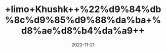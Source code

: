 ---
title: '+limo+Khushk++%22%d9%84%db%8c%d9%85%d9%88%da%ba+%d8%ae%d8%b4%da%a9++'
date: '2022-11-21' 
metatag: '' 
inventory: '0' 
draft: false 
# meta description 
shortDescripton: 'Dried+Lemon%22++Its+use+is+extremely+good+to+cleanse+the+liver+and+flush+out+the+toxins+from+the+body.+Dried+lemon+tea+can+help+you+digest+food+and+to+some+extent+helps+weight'
description: 'Herbs+%d8%ac%da%91%db%8c+%d8%a8%d9%88%d9%b9%db%8c'
longdescription: ''
tags: ''
brand: ''
subCategory: ''
unit: '50 gm-Pk'
sellCount: '0'
featured: True
# product Price
price: '50.0'
# Product Short Description
shortDescription: 'Dried+Lemon%22++Its+use+is+extremely+good+to+cleanse+the+liver+and+flush+out+the+toxins+from+the+body.+Dried+lemon+tea+can+help+you+digest+food+and+to+some+extent+helps+weight'
productID: '62A49A0B-9F2A-ED11-9968-005056B3A416'
type: 'products'
category: 'Herbs+%d8%ac%da%91%db%8c+%d8%a8%d9%88%d9%b9%db%8c' 
thumnailproduct: 'https://eraconnect.blob.core.windows.net/product-images/aminsaddiquidawakhana/55b701e1-de93-4629-9b39-e94ca940ce7d.webp' 
images:
  - image: 'https://eraconnect.blob.core.windows.net/product-images/aminsaddiquidawakhana/55b701e1-de93-4629-9b39-e94ca940ce7d.webp'  
Variants:
---